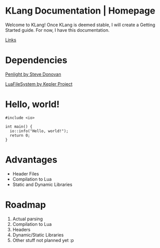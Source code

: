 # KLang Documentation | Homepage

Welcome to KLang! Once KLang is deemed stable, I will create a Getting Started guide. For now, I have this documentation.

[Links](Links)

# Dependencies

  [Penlight by Steve Donovan](https://github.com/stevedonovan/penlight)
  
  [LuaFileSystem by Kepler Project](https://github.com/KeplerProject/LuaFileSystem)

# Hello, world!

  ```
  #include <io>
  
  int main() {
    io::info("Hello, world!");
    return 0;
  }
  ```

# Advantages

  - Header Files
  - Compilation to Lua
  - Static and Dynamic Libraries

# Roadmap

  1. Actual parsing
  2. Compilation to Lua
  3. Headers
  4. Dynamic/Static Libraries
  5. Other stuff not planned yet :p

